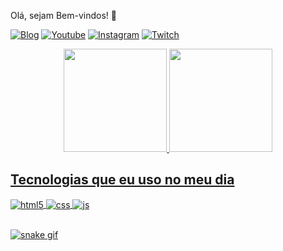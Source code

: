 Olá, sejam Bem-vindos! 👋


<!--
**cfrb22/cfrb22** is a ✨ _special_ ✨ repository because its `README.md` (this file) appears on your GitHub profile.

Here are some ideas to get you started:

- 🔭 I’m currently working on ...
- 🌱 I’m currently learning ...
- 👯 I’m looking to collaborate on ...
- 🤔 I’m looking for help with ...
- 💬 Ask me about ...
- 📫 How to reach me: ...
- 😄 Pronouns: ...
- ⚡ Fun fact: ...
-->

[![Blog](https://img.shields.io/website?label=cfrb22.com&style=for-the-badge&url=https://https://cfrb22.github.io/hz//)](https://cfrb22.github.io/hz/)
[![Youtube](https://img.shields.io/badge/YouTube-FF0000?style=for-the-badge&logo=youtube&logoColor=white)]()
[![Instagram](https://img.shields.io/badge/Instagram-E4405F?style=for-the-badge&logo=instagram&logoColor=white)]()
[![Twitch](https://img.shields.io/badge/Twitch-9146FF?style=for-the-badge&logo=twitch&logoColor=white)]()

<div align="center">
  <a href="https://github.com/cfrb22">
  <img height="165em" src="https://github-readme-stats.vercel.app/api?username=cfrb22&show_icons=true&theme=maroongold&include_all_commits=true&count_private=true"/>
  <img height="165em" src="https://github-readme-stats.vercel.app/api/top-langs/?username=cfrb22&layout=compact&langs_count=7&theme=maroongold"/>
</div>

## Tecnologias que eu uso no meu dia

<div style="display: inline_block">
  <img align="center" alt="html5" src="https://img.shields.io/badge/HTML5-E34F26?style=for-the-badge&logo=html5&logoColor=white" />
  <img align="center" alt="css" src="https://img.shields.io/badge/CSS3-1572B6?style=for-the-badge&logo=css3&logoColor=white" />
  <img align="center" alt="js" src="https://img.shields.io/badge/JavaScript-F7DF1E?style=for-the-badge&logo=javascript&logoColor=black" />
 
</div><br/>

![snake gif](https://github.com/cfrb22/cfrb22/blob/output/github-contribution-grid-snake.svg)
